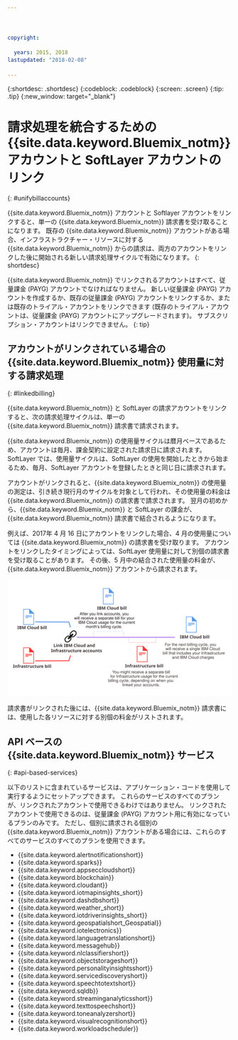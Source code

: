 ```yaml
---



copyright:

  years: 2015, 2018
lastupdated: "2018-02-08"

---
```


{:shortdesc: .shortdesc}
{:codeblock: .codeblock}
{:screen: .screen}
{:tip: .tip}
{:new_window: target="_blank"}

# 請求処理を統合するための {{site.data.keyword.Bluemix_notm}} アカウントと SoftLayer アカウントのリンク
{: #unifybillaccounts}

{{site.data.keyword.Bluemix_notm}} アカウントと Softlayer アカウントをリンクすると、単一の {{site.data.keyword.Bluemix_notm}} 請求書を受け取ることになります。 既存の {{site.data.keyword.Bluemix_notm}} アカウントがある場合、インフラストラクチャー・リソースに対する {{site.data.keyword.Bluemix_notm}} からの請求は、両方のアカウントをリンクした後に開始される新しい請求処理サイクルで有効になります。
{: shortdesc}

{{site.data.keyword.Bluemix_notm}} でリンクされるアカウントはすべて、従量課金 (PAYG) アカウントでなければなりません。 新しい従量課金 (PAYG) アカウントを作成するか、既存の従量課金 (PAYG) アカウントをリンクするか、または既存のトライアル・アカウントをリンクできます (既存のトライアル・アカウントは、従量課金 (PAYG) アカウントにアップグレードされます)。 サブスクリプション・アカウントはリンクできません。
{: tip}

## アカウントがリンクされている場合の {{site.data.keyword.Bluemix_notm}} 使用量に対する請求処理
{: #linkedbilling}

{{site.data.keyword.Bluemix_notm}} と SoftLayer の請求アカウントをリンクすると、次の請求処理サイクルは、単一の {{site.data.keyword.Bluemix_notm}} 請求書で請求されます。

{{site.data.keyword.Bluemix_notm}} の使用量サイクルは暦月ベースであるため、アカウントは毎月、課金契約に設定された請求日に請求されます。 SoftLayer では、使用量サイクルは、SoftLayer の使用を開始したときから始まるため、毎月、SoftLayer アカウントを登録したときと同じ日に請求されます。

アカウントがリンクされると、{{site.data.keyword.Bluemix_notm}} の使用量の測定は、引き続き現行月のサイクルを対象として行われ、その使用量の料金は {{site.data.keyword.Bluemix_notm}} の請求書で請求されます。 翌月の初めから、{{site.data.keyword.Bluemix_notm}} と SoftLayer の課金が、{{site.data.keyword.Bluemix_notm}} 請求書で結合されるようになります。

例えば、2017年 4 月 16 日にアカウントをリンクした場合、4 月の使用量については {{site.data.keyword.Bluemix_notm}} の請求書を受け取ります。 アカウントをリンクしたタイミングによっては、SoftLayer 使用量に対して別個の請求書を受け取ることがあります。 その後、5 月中の結合された使用量の料金が、{{site.data.keyword.Bluemix_notm}} アカウントから請求されます。

![IBM Cloud アカウントと SoftLayer アカウントのリンクの要約](images/IBMCloudSoftLayerBill.svg)

請求書がリンクされた後には、{{site.data.keyword.Bluemix_notm}} 請求書には、使用した各リソースに対する別個の料金がリストされます。

## API ベースの {{site.data.keyword.Bluemix_notm}} サービス
{: #api-based-services}

以下のリストに含まれているサービスは、アプリケーション・コードを使用して実行するようにセットアップできます。 これらのサービスのすべてのプランが、リンクされたアカウントで使用できるわけではありません。 リンクされたアカウントで使用できるのは、従量課金 (PAYG) アカウント用に有効になっているプランのみです。 ただし、個別に請求される個別の {{site.data.keyword.Bluemix_notm}} アカウントがある場合には、これらのすべてのサービスのすべてのプランを使用できます。

* {{site.data.keyword.alertnotificationshort}}
* {{site.data.keyword.sparks}}
* {{site.data.keyword.appseccloudshort}}
* {{site.data.keyword.blockchain}}
* {{site.data.keyword.cloudant}}
* {{site.data.keyword.iotmapinsights_short}}
* {{site.data.keyword.dashdbshort}}
* {{site.data.keyword.weather_short}}
* {{site.data.keyword.iotdriverinsights_short}}
* {{site.data.keyword.geospatialshort_Geospatial}}
* {{site.data.keyword.iotelectronics}}
* {{site.data.keyword.languagetranslationshort}}
* {{site.data.keyword.messagehub}}
* {{site.data.keyword.nlclassifiershort}}
* {{site.data.keyword.objectstorageshort}}
* {{site.data.keyword.personalityinsightsshort}}
* {{site.data.keyword.servicediscoveryshort}}
* {{site.data.keyword.speechtotextshort}}
* {{site.data.keyword.sqldb}}
* {{site.data.keyword.streaminganalyticsshort}}
* {{site.data.keyword.texttospeechshort}}
* {{site.data.keyword.toneanalyzershort}}
* {{site.data.keyword.visualrecognitionshort}}
* {{site.data.keyword.workloadscheduler}}
